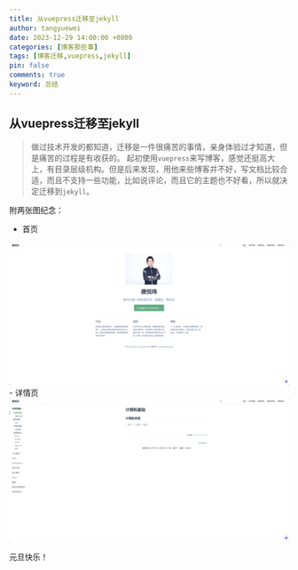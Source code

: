 ```yaml
---
title: 从vuepress迁移至jekyll
author: tangyuewei
date: 2023-12-29 14:00:00 +0800
categories: [博客那些事]
tags: [博客迁移,vuepress,jekyll]
pin: false
comments: true
keyword: 总结
---
```


## 从vuepress迁移至jekyll

>做过技术开发的都知道，迁移是一件很痛苦的事情，亲身体验过才知道，但是痛苦的过程是有收获的。 起初使用`vuepress`来写博客，感觉还挺高大上，有目录层级机构。但是后来发现，用他来些博客并不好，写文档比较合适，而且不支持一些功能，比如说评论，而且它的主题也不好看，所以就决定迁移到`jekyll`。

附两张图纪念：
- 首页
<img title="首页" src="/assets/img/20231229135327.png">
- 详情页
<img title="详情页" src="/assets/img/20231229135459.png">

元旦快乐！
